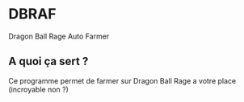 # DBRAF
Dragon Ball Rage Auto Farmer
## A quoi ça sert ?
Ce programme permet de farmer sur Dragon Ball Rage a votre place (incroyable non ?)
